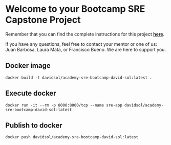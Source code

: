 # Welcome to your Bootcamp SRE Capstone Project

Remember that you can find the complete instructions for this project **[here](https://classroom.google.com/w/MzgwNTc4MDgwMjAw/t/all)**.

If you have any questions, feel free to contact your mentor or one of us: Juan Barbosa, Laura Mata, or Francisco Bueno. We are here to support you.

## Docker image

```shell
docker build -t davidsol/academy-sre-bootcamp-david-sol:latest .
```

## Execute docker

```shell
docker run -it --rm -p 8000:8000/tcp --name sre-app davidsol/academy-sre-bootcamp-david-sol:latest
```

## Publish to docker

```shell
docker push davidsol/academy-sre-bootcamp-david-sol:latest
```

